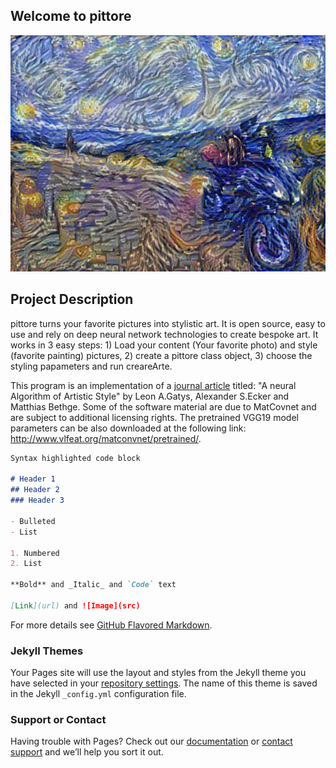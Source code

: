 ## Welcome to pittore
![](images/clearlake_vangogh.jpg)




## Project Description
pittore turns your favorite pictures into stylistic art. It is open source, easy to use and rely on deep neural network technologies to create bespoke art. It works in 3 easy steps: 1) Load your content (Your favorite photo) and style (favorite painting) pictures, 2) create a pittore class object, 3) choose the styling papameters and run creareArte. 

This program is an implementation of a [journal article](https://arxiv.org/abs/1508.06576) titled: "A neural Algorithm of Artistic Style" by Leon A.Gatys, Alexander S.Ecker and Matthias Bethge. Some of the software material are due to MatCovnet and are subject to additional licensing rights. The pretrained VGG19 model parameters can be also downloaded at the following link: http://www.vlfeat.org/matconvnet/pretrained/.     



```markdown
Syntax highlighted code block

# Header 1
## Header 2
### Header 3

- Bulleted
- List

1. Numbered
2. List

**Bold** and _Italic_ and `Code` text

[Link](url) and ![Image](src)
```

For more details see [GitHub Flavored Markdown](https://guides.github.com/features/mastering-markdown/).

### Jekyll Themes

Your Pages site will use the layout and styles from the Jekyll theme you have selected in your [repository settings](https://github.com/SkanderSoltani/pittore.io/settings). The name of this theme is saved in the Jekyll `_config.yml` configuration file.

### Support or Contact

Having trouble with Pages? Check out our [documentation](https://help.github.com/categories/github-pages-basics/) or [contact support](https://github.com/contact) and we’ll help you sort it out.
